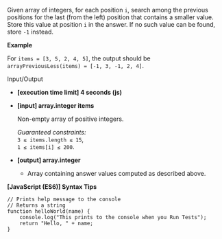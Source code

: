 Given array of integers, for each position `i`, search among the previous
positions for the last (from the left) position that contains a smaller value.
Store this value at position `i` in the answer. If no such value can be found,
store `-1` instead.

**Example**

For `items = [3, 5, 2, 4, 5]`, the output should be  
`arrayPreviousLess(items) = [-1, 3, -1, 2, 4]`.

Input/Output

- **\[execution time limit\] 4 seconds (js)**

- **\[input\] array.integer items**

  Non-empty array of positive integers.

  _Guaranteed constraints:_  
  `3 ≤ items.length ≤ 15`,  
  `1 ≤ items[i] ≤ 200`.

- **\[output\] array.integer**

  - Array containing answer values computed as described above.

**\[JavaScript (ES6)\] Syntax Tips**

    // Prints help message to the console
    // Returns a string
    function helloWorld(name) {
        console.log("This prints to the console when you Run Tests");
        return "Hello, " + name;
    }
